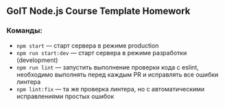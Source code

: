## GoIT Node.js Course Template Homework

### Команды:

-   `npm start` &mdash; старт сервера в режиме production
-   `npm run start:dev` &mdash; старт сервера в режиме разработки (development)
-   `npm run lint` &mdash; запустить выполнение проверки кода с eslint,
    необходимо выполнять перед каждым PR и исправлять все ошибки линтера
-   `npm lint:fix` &mdash; та же проверка линтера, но с автоматическими
    исправлениями простых ошибок
